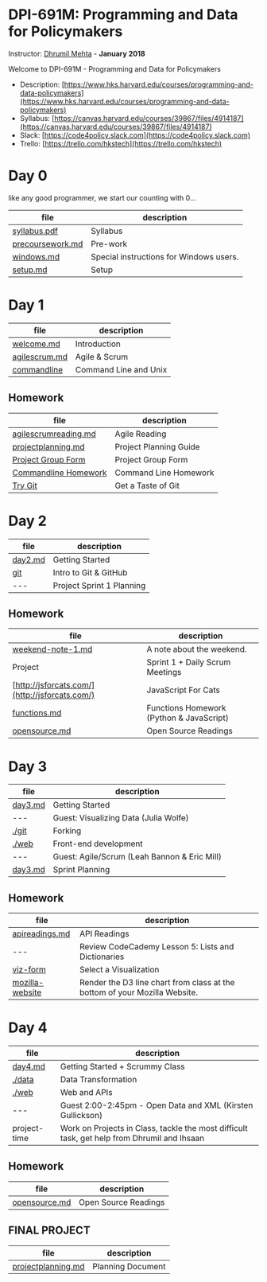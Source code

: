 # DPI-691M: Programming and Data for Policymakers
Instructor: [Dhrumil Mehta](https://www.hks.harvard.edu/faculty/dhrumil-mehta) - **January 2018**

Welcome to DPI-691M - Programming and Data for Policymakers

* Description:
[https://www.hks.harvard.edu/courses/programming-and-data-policymakers](https://www.hks.harvard.edu/courses/programming-and-data-policymakers)
* Syllabus: [https://canvas.harvard.edu/courses/39867/files/4914187](https://canvas.harvard.edu/courses/39867/files/4914187)
* Slack: [https://code4policy.slack.com](https://code4policy.slack.com)
* Trello: [https://trello.com/hkstech](https://trello.com/hkstech)

# Day 0
like any good programmer, we start our counting with 0...

file | description
-----|------------
[syllabus.pdf](syllabus.pdf) | Syllabus
[precoursework.md](precoursework.md) | Pre-work
[windows.md](windows.md) | Special instructions for Windows users.
[setup.md](setup.md) | Setup

# Day 1

file | description
-----|------------
[welcome.md](welcome.md) | Introduction
[agilescrum.md](agilescrum.md) | Agile & Scrum
[commandline](commandline) | Command Line and Unix

## Homework

file | description
-----|------------
[agilescrumreading.md](agilescrumreading.md) | Agile Reading
[projectplanning.md](projectplanning.md) | Project Planning Guide
[Project Group Form](https://goo.gl/forms/oAqhlJBltIi2oAYA3) | Project Group Form
[Commandline Homework](commandline/07-homework.md) | Command Line Homework
[Try Git](https://try.github.io) | Get a Taste of Git


# Day 2
file | description
-----|------------
[day2.md](./day2.md) | Getting Started
[git](./git) | Intro to Git & GitHub
--- | Project Sprint 1 Planning

## Homework

file | description
-----|------------
[weekend-note-1.md](weekend-note-1.md) | A note about the weekend.
Project | Sprint 1 + Daily Scrum Meetings
[http://jsforcats.com/](http://jsforcats.com/) | JavaScript For Cats
[functions.md](functions.md) | Functions Homework (Python & JavaScript)
[opensource.md](opensource.md) | Open Source Readings


# Day 3
file| description
----|------------
[day3.md](day3.md) | Getting Started
---| Guest: Visualizing Data (Julia Wolfe)
[./git](./git) | Forking
[./web](./web) | Front-end development
---| Guest: Agile/Scrum (Leah Bannon & Eric Mill)
[day3.md](day3.md) | Sprint Planning


## Homework

file| description
----|------------
[apireadings.md](apireadings.md) | API Readings
--- | Review CodeCademy Lesson 5: Lists and Dictionaries
[viz-form](https://goo.gl/forms/sairW5dlmOu0HS8n2) | Select a Visualization
[mozilla-website](web/05-visualization.md#-try-it) | Render the D3 line chart from class at the bottom of your Mozilla Website.


# Day 4
file| description
----|------------
[day4.md](day4.md)| Getting Started + Scrummy Class
[./data](./data) | Data Transformation
[./web](./web) | Web and APIs
---| Guest 2:00-2:45pm - Open Data and XML (Kirsten Gullickson)
project-time | Work on Projects in Class, tackle the most difficult task, get help from Dhrumil and Ihsaan

## Homework

file| description
----|------------
[opensource.md](opensource.md) | Open Source Readings

<!--

# Day 5
file| description
----|------------
---| Guest: Open Source (Seamus Kraft)
---| AWS - Dynamic Web Apps in the Cloud
---| Cryptography, Security & SSH
---| Databases (SQL & NoSQL)
---| Speaker: Security (Max Whitney)
    
-->


## FINAL PROJECT
file | description
-----|------------
[projectplanning.md](projectplanning.md) | Planning Document
